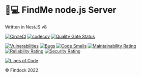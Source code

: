 # 🐶💻 FindMe node.js Server

Written in NestJS v8

[![CircleCI](https://circleci.com/gh/Findock/findme-server/tree/master.svg?style=svg)](https://circleci.com/gh/Findock/findme-server/tree/master)
[![codecov](https://codecov.io/gh/Findock/findme-server/branch/master/graph/badge.svg?token=HCTEE8KV94)](https://codecov.io/gh/Findock/findme-server)
[![Quality Gate Status](https://sonarcloud.io/api/project_badges/measure?project=Findock_findme-server&metric=alert_status)](https://sonarcloud.io/summary/new_code?id=Findock_findme-server)

[![Vulnerabilities](https://sonarcloud.io/api/project_badges/measure?project=Findock_findme-server&metric=vulnerabilities)](https://sonarcloud.io/summary/new_code?id=Findock_findme-server)
[![Bugs](https://sonarcloud.io/api/project_badges/measure?project=Findock_findme-server&metric=bugs)](https://sonarcloud.io/summary/new_code?id=Findock_findme-server)
[![Code Smells](https://sonarcloud.io/api/project_badges/measure?project=Findock_findme-server&metric=code_smells)](https://sonarcloud.io/summary/new_code?id=Findock_findme-server)
[![Maintainability Rating](https://sonarcloud.io/api/project_badges/measure?project=Findock_findme-server&metric=sqale_rating)](https://sonarcloud.io/summary/new_code?id=Findock_findme-server)
[![Reliability Rating](https://sonarcloud.io/api/project_badges/measure?project=Findock_findme-server&metric=reliability_rating)](https://sonarcloud.io/summary/new_code?id=Findock_findme-server)
[![Security Rating](https://sonarcloud.io/api/project_badges/measure?project=Findock_findme-server&metric=security_rating)](https://sonarcloud.io/summary/new_code?id=Findock_findme-server) 

[![Lines of Code](https://sonarcloud.io/api/project_badges/measure?project=Findock_findme-server&metric=ncloc)](https://sonarcloud.io/summary/new_code?id=Findock_findme-server)

© Findock 2022
